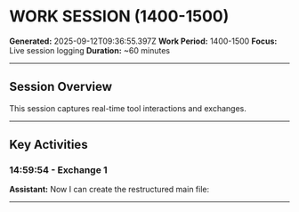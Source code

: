 # WORK SESSION (1400-1500)

**Generated:** 2025-09-12T09:36:55.397Z
**Work Period:** 1400-1500
**Focus:** Live session logging
**Duration:** ~60 minutes

---

## Session Overview

This session captures real-time tool interactions and exchanges.

---

## Key Activities

### 14:59:54 - Exchange 1

**Assistant:** Now I can create the restructured main file:

---

